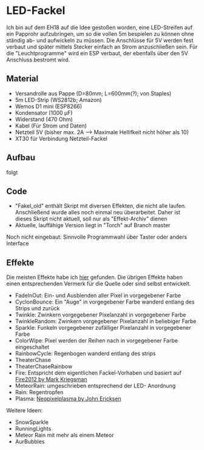 # LED-Fackel
Ich bin auf dem EH18 auf die Idee gestoßen worden, eine LED-Streifen auf ein Papprohr aufzubringen, um so die vollen 5m bespielen zu können ohne ständig ab- und aufwickeln zu müssen. Die Anschlüsse für 5V werden fest verbaut und später mittels Stecker einfach an Strom anzuschließen sein. Für die "Leuchtprogramme" wird ein ESP verbaut, der ebenfalls über den 5V Anschluss bestromt wird. 

## Material
  * Versandrolle aus Pappe (D=80mm; L=600mm(?); von Staples)
  * 5m LED-Strip (WS2812b; Amazon)
  * Wemos D1 mini (ESP8266)
  * Kondensator (1000 µF)
  * Widerstand (470 Ohm)
  * Kabel (Für Strom und Daten)
  * Netzteil 5V (bisher max. 2A --> Maximale Hellifkeit nicht höher als 10)
  * XT30 für Verbindung Netzteil-Fackel

## Aufbau
folgt

## Code
* "Fakel_old" enthält Skript mit diversen Effekten, die nicht alle laufen. Anschließend wurde alles noch einmal neu überarbeitet. Daher ist dieses Skript nicht aktuell, soll nur als "Effekt-Archiv" dienen
* Aktuelle, lauffähige Version liegt in "Torch" auf Branch master

Noch nicht eingebaut: Sinnvolle Programmwahl über Taster oder anders Interface

## Effekte
Die meisten Effekte habe ich [hier](https://www.tweaking4all.com/hardware/arduino/adruino-led-strip-effects/#LEDStripEffectBlinkingHalloweenEyes) gefunden. Die übrigen Effekte haben einen entsprechenden Vermerk für die Quelle oder sind selbst entwickelt.

* FadeInOut: Ein- und Ausblenden aller Pixel in vorgegebener Farbe
* CyclonBounce: Ein "Auge" in vorgegebener Farbe wanderd entlang des Strips und zurück
* Twinkle: Zwinkern vorgegebener Pixelanzahl in vorgegebener Farbe
* TwinkleRandom: Zwinkern vorgegebener Pixelanzahl in beliebiger Farbe
* Sparkle: Funkeln vorgegebener zufälliger Pixelanzahl in vorgegebener Farbe
* ColorWipe: Pixel werden der Reihen nach in vorgegebener Farbe eingeschaltet
* RainbowCycle: Regenbogen wanderd entlang des strips
* TheaterChase
* TheaterChaseRainbow
* Fire: Entspricht dem eigentlichen Fackel-Vorhaben und basiert auf [Fire2012 by Mark Kriegsman](https://github.com/FastLED/FastLED/blob/master/examples/Fire2012/Fire2012.ino)
* MeteorRain: umgeschrieben entsprechend der LED- Anordnung
* Rain: Regentropfen
* Plasma: [Neopixelplasma by John Ericksen](https://github.com/johncarl81/neopixelplasma) 

Weitere Ideen:
* SnowSparkle
* RunningLights
* Meteor Rain mit mehr als einem Meteor
* AurBubbles




